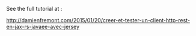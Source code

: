 See the full tutorial at :

http://damienfremont.com/2015/01/20/creer-et-tester-un-client-http-rest-en-jax-rs-javaee-avec-jersey
